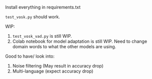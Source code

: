 Install everything in requirements.txt

`test_vosk.py` should work.

WIP:
1. `test_vosk_vad.py` is still WIP.
2. Colab notebook for model adaptation is still WIP. Need to change domain words to what the other models are using.

Good to have/ look into:
1. Noise filtering (May result in accuracy drop)
2. Multi-language (expect accuracy drop)